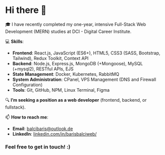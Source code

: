 # Hi there 👋

🎓 I have recently completed my one-year, intensive Full-Stack Web Development (MERN) studies at DCI - Digital Career Institute.

💻 **Skills**:
- **Frontend**: React.js, JavaScript (ES6+), HTML5, CSS3 (SASS, Bootstrap, Tailwind), Redux Toolkit, Context API
- **Backend**: Node.js, Express.js, MongoDB (+Mongoose), MySQL (+mysql2), RESTful APIs, EJS
- **State Management**: Docker, Kubernetes, RabbitMQ
- **System Administration**: CPanel, VPS Management (DNS and Firewall Configuration)
- **Tools**: Git, GitHub, NPM, Linux Terminal, Figma

🔍 **I’m seeking a position as a web developer** (frontend, backend, or fullstack).

📫 **How to reach me**:
- **Email**: [balcibaris@outlook.de](mailto:balcibaris@outlook.de)
- **LinkedIn**: [linkedin.com/in/barisbalciweb/](https://www.linkedin.com/in/barisbalciweb/)

### Feel free to get in touch! :)
